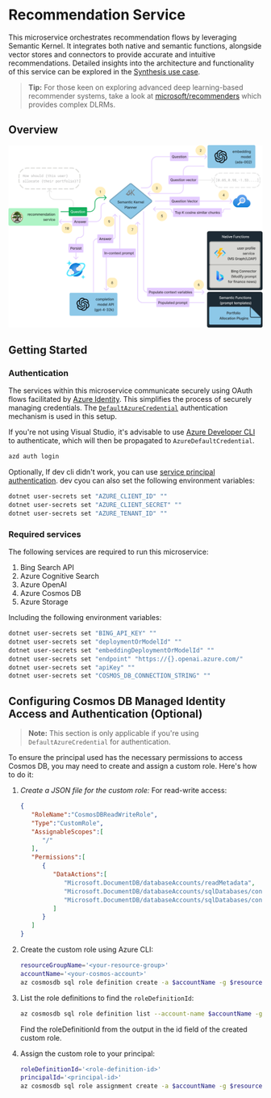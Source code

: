 # Recommendation Service

This microservice orchestrates recommendation flows by leveraging Semantic Kernel. It integrates both native and semantic functions, alongside vector stores and connectors to provide accurate and intuitive recommendations. Detailed insights into the architecture and functionality of this service can be explored in the [Synthesis use case](https://iappwksp.com/wksp/05-use-cases/synthesis/).

> **Tip:** For those keen on exploring advanced deep learning-based recommender systems, take a look at [microsoft/recommenders](https://github.com/microsoft/recommenders#algorithms) which provides complex DLRMs.

## Overview

![Recommendation Service Architecture](../../../assets/images/sk-memory-orchestration.png)

## Getting Started

### Authentication
The services within this microservice communicate securely using OAuth flows facilitated by [Azure Identity](https://azuresdkdocs.blob.core.windows.net/$web/dotnet/Azure.Identity/1.10.2/api/index.html). 
This simplifies the process of securely managing credentials. 
The [`DefaultAzureCredential`](https://azuresdkdocs.blob.core.windows.net/$web/dotnet/Azure.Identity/1.10.2/api/index.html#defaultazurecredential) authentication mechanism is used in this setup.

If you're not using Visual Studio, it's advisable to use 
[Azure Developer CLI](https://aka.ms/azure-dev) to authenticate, which will then be propagated to `AzureDefaultCredential`.

```bash
azd auth login
```

Optionally, If dev cli didn't work, you can use [service principal authentication](https://azuresdkdocs.blob.core.windows.net/$web/dotnet/Azure.Identity/1.10.2/api/index.html#service-principal-with-secret).
dev cyou can also set the following environment variables:

```bash
dotnet user-secrets set "AZURE_CLIENT_ID" ""
dotnet user-secrets set "AZURE_CLIENT_SECRET" ""
dotnet user-secrets set "AZURE_TENANT_ID" ""
```

### Required services

The following services are required to run this microservice:
1. Bing Search API
2. Azure Cognitive Search
3. Azure OpenAI
4. Azure Cosmos DB
5. Azure Storage

Including the following environment variables:

```bash
dotnet user-secrets set "BING_API_KEY" ""
dotnet user-secrets set "deploymentOrModelId" ""
dotnet user-secrets set "embeddingDeploymentOrModelId" ""
dotnet user-secrets set "endpoint" "https://{}.openai.azure.com/"
dotnet user-secrets set "apiKey" ""
dotnet user-secrets set "COSMOS_DB_CONNECTION_STRING" ""
```

## Configuring Cosmos DB Managed Identity Access and Authentication (Optional)

> **Note:** This section is only applicable if you're using `DefaultAzureCredential` for authentication.

To ensure the principal used has the necessary permissions to access Cosmos DB, you may need to create and assign a custom role. Here's how to do it:

1. *Create a JSON file for the custom role:*
    For read-write access:
    ```json
    {
       "RoleName":"CosmosDBReadWriteRole",
       "Type":"CustomRole",
       "AssignableScopes":[
          "/"
       ],
       "Permissions":[
          {
             "DataActions":[
                "Microsoft.DocumentDB/databaseAccounts/readMetadata",
                "Microsoft.DocumentDB/databaseAccounts/sqlDatabases/containers/items/*",
                "Microsoft.DocumentDB/databaseAccounts/sqlDatabases/containers/*"
             ]
          }
       ]
    }
    ```

2. Create the custom role using Azure CLI:
    ```bash
    resourceGroupName='<your-resource-group>'
    accountName='<your-cosmos-account>'
    az cosmosdb sql role definition create -a $accountName -g $resourceGroupName -b @role-definition.json
    ```
   
3. List the role definitions to find the `roleDefinitionId`:
    ```bash
    az cosmosdb sql role definition list --account-name $accountName -g $resourceGroupName
    ```
   Find the roleDefinitionId from the output in the id field of the created custom role.
4. Assign the custom role to your principal:
    ```bash
    roleDefinitionId='<role-definition-id>'
    principalId='<principal-id>'
    az cosmosdb sql role assignment create -a $accountName -g $resourceGroupName -s "/" -p $principalId -d $roleDefinitionId

    ```

